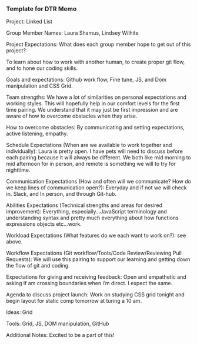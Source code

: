 






### Template for DTR Memo



Project: Linked List

Group Member Names: Laura Shamus, Lindsey Wilhite

Project Expectations: What does each group member hope to get out of this project?

To learn about how to work with another human, to create proper git flow, and to hone our coding skills.

Goals and expectations: Github work flow, Fine tune, JS, and Dom manipulation and CSS Grid.

Team strengths: We have a lot of similarities on personal expectations and working styles. This will
hopefully help in our comfort levels for the first time pairing. We understand that it may just be first impression
and are aware of how to overcome obstacles when thay arise.

How to overcome obstacles: By communicating and setting expectations, active listening, empathy.

Schedule Expectations (When are we available to work together and individually):
Laura is pretty open. I have pets will need to discuss before each pairing because it will always be different. We both like mid morning to mid afternoon for in person, and remote is something we will to try for nighttime.

Communication Expectations (How and often will we communicate? How do we keep lines of communication open?):
Everyday and if not we will check in. Slack, and In person, and through Git-hub.

Abilities Expectations (Technical strengths and areas for desired improvement):
Everything, especially…JavaScript terminology and understanding syntax and pretty much everything about how functions expressions objects etc…work.

Workload Expectations (What features do we each want to work on?): see above.

Workflow Expectations (Git workflow/Tools/Code Review/Reviewing Pull Requests):
We will use this pairing to support our learning and getting down the flow of git and coding.

Expectations for giving and receiving feedback:
Open and empathetic and asking if am crossing boundaries when i’m direct. I expect the same.

Agenda to discuss project launch: Work on studying CSS grid tonight and begin layout for static comp tomorrow at turing a 10 am.

Ideas: Grid

Tools: Grid, JS, DOM manipulation, GitHub

Additional Notes:
Excited to be a part of this!




